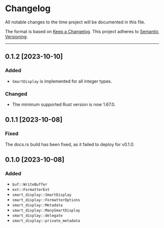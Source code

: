 # Changelog

All notable changes to the time project will be documented in this file.

The format is based on [Keep a Changelog]. This project adheres to [Semantic Versioning].

[keep a changelog]: https://keepachangelog.com/en/1.0.0/
[semantic versioning]: https://semver.org/spec/v2.0.0.html

---

## 0.1.2 [2023-10-10]

### Added

- `SmartDisplay` is implemented for all integer types.

### Changed

- The minimum supported Rust version is now 1.67.0.

## 0.1.1 [2023-10-08]

### Fixed

The docs.rs build has been fixed, as it failed to deploy for v0.1.0.

## 0.1.0 [2023-10-08]

### Added

- `buf::WriteBuffer`
- `ext::FormatterExt`
- `smart_display::SmartDisplay`
- `smart_display::FormatterOptions`
- `smart_display::Metadata`
- `smart_display::ManySmartDisplay`
- `smart_display::delegate`
- `smart_display::private_metadata`
